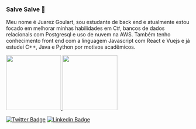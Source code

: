 ### Salve Salve 👋

<p>Meu nome é Juarez Goulart, sou estudante de back end e atualmente estou focado em melhorar minhas habilidades em C#, bancos de dados relacionais com Postgresql e uso de nuvem na AWS. Também tenho conhecimento front end com a linguagem Javascript com React e Vuejs e já estudei C++, Java e Python por motivos acadêmicos.</p>

<a href="https://github.com/Goulart12">
  <img height="150em" src="https://github-readme-stats-eight-theta.vercel.app/api?username=Goulart12&show_icons=true&theme=light&include_all_commits=true&count_private=true"/>
  <img height="150em" src="https://github-readme-stats-eight-theta.vercel.app/api/top-langs/?username=Goulart12&layout=compact&langs_count=8&theme=light"/>

[![Twitter Badge](https://img.shields.io/badge/-Twitter-1ca0f1?style=flat-square&labelColor=1ca0f1&logo=twitter&logoColor=white&link=https://twitter.com/Goulart_1212)](https://twitter.com/Goulart_1212)
[![Linkedin Badge](https://img.shields.io/badge/-LinkedIn-blue?style=flat-square&logo=Linkedin&logoColor=white&link=https://www.linkedin.com/in/juarez-goulart-b05393178/)](https://www.linkedin.com/in/juarez-goulart-b05393178/)


